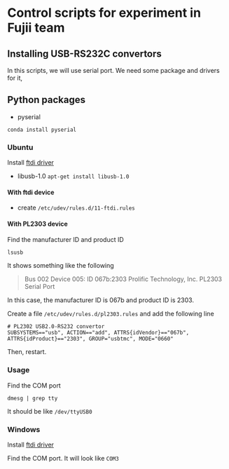 # Control scripts for experiment in Fujii team

## Installing USB-RS232C convertors

In this scripts, we will use serial port.
We need some package and drivers for it,

## Python packages
+ pyserial
```
conda install pyserial
```

### Ubuntu
Install [ftdi driver](https://www.ftdichip.com/Drivers/D2XX.htm)

+ libusb-1.0  `apt-get install libusb-1.0`

#### With ftdi device
+ create `/etc/udev/rules.d/11-ftdi.rules`

#### With PL2303 device
Find the manufacturer ID and product ID 
```bash
lsusb
```
It shows something like the following

> Bus 002 Device 005: ID 067b:2303 Prolific Technology, Inc. PL2303 Serial Port

In this case, the manufacturer ID is 067b and product ID is 2303.

Create a file `/etc/udev/rules.d/pl2303.rules` and add the following line

```
# PL2302 USB2.0-RS232 convertor
SUBSYSTEMS=="usb", ACTION=="add", ATTRS{idVendor}=="067b", ATTRS{idProduct}=="2303", GROUP="usbtmc", MODE="0660"
```

Then, restart.

### Usage

Find the COM port
```
dmesg | grep tty
```
It should be like `/dev/ttyUSB0`

### Windows
Install [ftdi driver](https://www.ftdichip.com/Drivers/D2XX.htm)

Find the COM port. It will look like `COM3`

